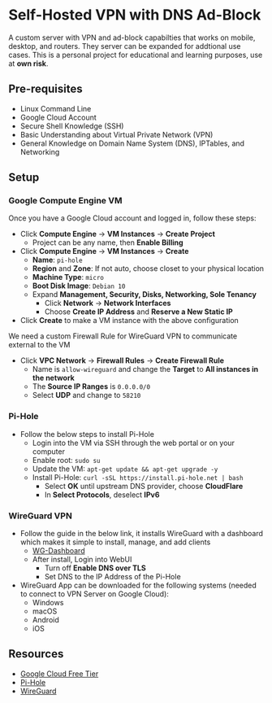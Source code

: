 # Self-Hosted VPN with DNS Ad-Block
A custom server with VPN and ad-block capabilties that works on mobile, desktop, and routers. They server can be expanded for addtional use cases. This is a personal project for educational and learning purposes, use at **own risk**.


## Pre-requisites
* Linux Command Line
* Google Cloud Account
* Secure Shell Knowledge (SSH)
* Basic Understanding about Virtual Private Network (VPN)
* General Knowledge on Domain Name System (DNS), IPTables, and Networking


## Setup
### Google Compute Engine VM
Once you have a Google Cloud account and logged in, follow these steps:
* Click **Compute Engine** -> **VM Instances** -> **Create Project**
  * Project can be any name, then **Enable Billing**
* Click **Compute Engine** -> **VM Instances** -> **Create**
  * **Name**: `pi-hole`
  * **Region** and **Zone**: If not auto, choose closet to your physical location
  * **Machine Type**: `micro`
  * **Boot Disk Image**: `Debian 10`
  * Expand **Management, Security, Disks, Networking, Sole Tenancy**
    * Click **Network** -> **Network Interfaces**
    * Choose **Create IP Address** and **Reserve a New Static IP**
* Click **Create** to make a VM instance with the above configuration

We need a custom Firewall Rule for WireGuard VPN to communicate external to the VM
* Click **VPC Network** -> **Firewall Rules** -> **Create Firewall Rule**
  * Name is `allow-wireguard` and change the **Target** to **All instances in the network**
  * The **Source IP Ranges** is `0.0.0.0/0`
  * Select **UDP** and change to `58210`


### Pi-Hole
* Follow the below steps to install Pi-Hole
  * Login into the VM via SSH through the web portal or on your computer
  * Enable root: `sudo su`
  * Update the VM: `apt-get update && apt-get upgrade -y`
  * Install Pi-Hole: `curl -sSL https://install.pi-hole.net | bash`
    * Select **OK** until upstream DNS provider, choose **CloudFlare**
    * In **Select Protocols**, deselect **IPv6**


### WireGuard VPN
* Follow the guide in the below link, it installs WireGuard with a dashboard which makes it simple to install, manage, and add clients
  * [WG-Dashboard](https://github.com/wg-dashboard/wg-dashboard)
  * After install, Login into WebUI
    * Turn off **Enable DNS over TLS**
    * Set DNS to the IP Address of the Pi-Hole
* WireGuard App can be downloaded for the following systems (needed to connect to VPN Server on Google Cloud):
  * Windows
  * macOS
  * Android
  * iOS


## Resources
* [Google Cloud Free Tier](https://cloud.google.com/free/)
* [Pi-Hole](https://pi-hole.net/)
* [WireGuard](https://www.wireguard.com/)
